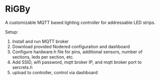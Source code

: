 # RiGBy
A customizable MQTT based lighting controller for addressable LED strips. 

Setup:
1. Install and run MQTT broker
2. Download provided Nodered configuration and dashboard
3. Configure hardware.h file for pins, additional sensors, number of sections, leds per section, etc.
4. Add SSID, wifi password, mqtt broker IP, and mqtt broker port to sercrets.h
5. upload to controller, control via dashboard
